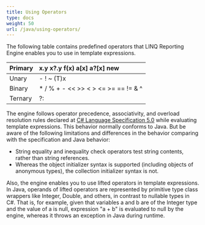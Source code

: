 ```yaml
---
title: Using Operators
type: docs
weight: 50
url: /java/using-operators/
---
```


The following table contains predefined operators that LINQ Reporting Engine enables you to use in template expressions.

|Primary|x.y  x?.y  f(x)  a[x]  a?[x]  new|
| :- | :- |
|Unary|-  !  ~  (T)x|
|Binary|*  /  %  +  -  <<  >>  <  >  <=  >=  ==  !=  &  ^  |  &&  ||  ??|
|Ternary|?:|

The engine follows operator precedence, associativity, and overload resolution rules declared at [C# Language Specification 5.0](http://www.microsoft.com/en-us/download/details.aspx?id=7029) while evaluating template expressions. This behavior normally conforms to Java. But be aware of the following limitations and differences in the behavior comparing with the specification and Java behavior:

- String equality and inequality check operators test string contents, rather than string references.
- Whereas the object initializer syntax is supported (including objects of anonymous types), the collection initializer syntax is not.

Also, the engine enables you to use lifted operators in template expressions. In Java, operands of lifted operators are represented by primitive type class wrappers like Integer, Double, and others, in contrast to nullable types in C#. That is, for example, given that variables a and b are of the Integer type and the value of a is null, expression "a + b" is evaluated to null by the engine, whereas it throws an exception in Java during runtime.
